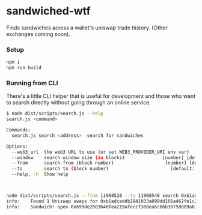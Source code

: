 # sandwiched-wtf

Finds sandwiches across a wallet's uniswap trade history. (Other exchanges coming soon).



### Setup

```sh
npm i
npm run build
```

### Running from CLI

There's a little CLI helper that is useful for development and those
who want to search directly without going through an online service.


```sh
$ node dist/scripts/search.js --help
search.js <command>

Commands:
  search.js search <address>  search for sandwiches

Options:
  --web3_url  the web3 URL to use (or set WEB3_PROVIDER_URI env var)    [string]
  --window    search window size (in blocks)              [number] [default: 10]
  --from      search from (block number)                   [number] [default: 0]
  --to        search to (block number)                       [default: "latest"]
  --help, -h  Show help                                                [boolean]



node dist/scripts/search.js --from 11908528 --to 11908540 search 0xb1adceddb2941033a090dd166a462fe1c2029484
info:    Found 1 Uniswap swaps for 0xb1adceddb2941033a090dd166a462fe1c2029484... now searching for sandwiches on these swaps.
info:    Sandwich! open 0x699de2603b40fea219afeccf388ea6c66b36758d89ab1eebb3324239ee442378, target 0xd82a86f8324fba7e0d374b461d6faf0c39a0d53fde06505d6c2cb8447609c617, close 0x62fedc4df9aebe7cdf7965fe1e35de7d657c94db2c55551c1954eb823a0351b6
```

